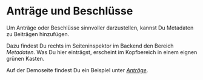 # Anträge und Beschlüsse

Um Anträge oder Beschlüsse sinnvoller darzustellen, kannst Du Metadaten zu Beiträgen hinzufügen.

Dazu findest Du rechts im Seiteninspektor im Backend den Bereich *Metadaten*. Was Du hier einträgst, erscheint im Kopfbereich in einem eignen grünen Kasten.

Auf der Demoseite findest Du ein Beispiel unter [*Anträge*](https://sunflower-theme.de/demo/category/antraege/).
